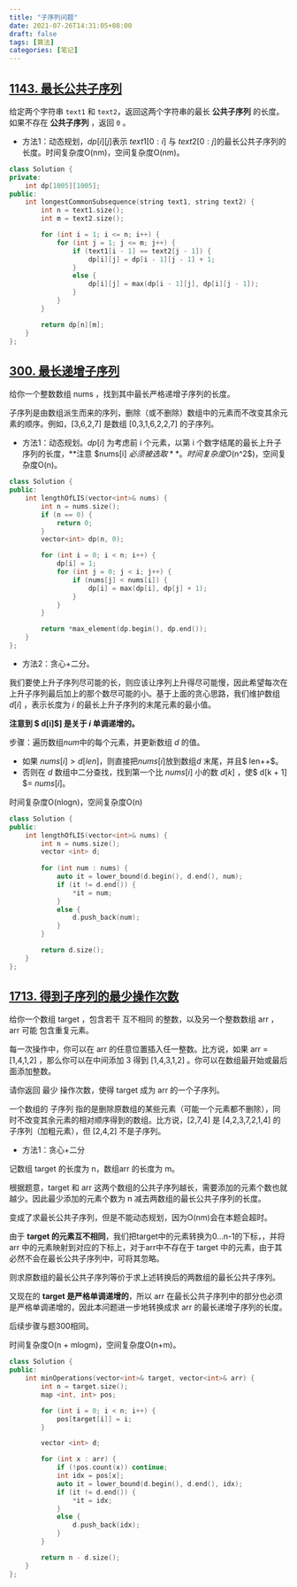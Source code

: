 ```yaml
---
title: "子序列问题"
date: 2021-07-26T14:31:05+08:00
draft: false
tags: [算法]
categories: [笔记]
---
```




## [1143. 最长公共子序列](https://leetcode-cn.com/problems/longest-common-subsequence/)

给定两个字符串 `text1` 和 `text2`，返回这两个字符串的最长 **公共子序列** 的长度。如果不存在 **公共子序列** ，返回 `0` 。

- 方法1：动态规划，$dp[i][j]$​​ 表示 $text1[0:i]$ 与 $text2[0:j]$​​ 的最长公共子序列的长度。时间复杂度O(nm)，空间复杂度O(nm)。

```c++
class Solution {
private:
    int dp[1005][1005];
public:
    int longestCommonSubsequence(string text1, string text2) {
        int n = text1.size();
        int m = text2.size();

        for (int i = 1; i <= n; i++) {
            for (int j = 1; j <= m; j++) {
                if (text1[i - 1] == text2[j - 1]) {
                    dp[i][j] = dp[i - 1][j - 1] + 1;
                }
                else {
                    dp[i][j] = max(dp[i - 1][j], dp[i][j - 1]);
                }
            }
        }

        return dp[n][m];
    }
};
```





## [300. 最长递增子序列](https://leetcode-cn.com/problems/longest-increasing-subsequence/)

给你一个整数数组 nums ，找到其中最长严格递增子序列的长度。

子序列是由数组派生而来的序列，删除（或不删除）数组中的元素而不改变其余元素的顺序。例如，[3,6,2,7] 是数组 [0,3,1,6,2,2,7] 的子序列。

 

- 方法1：动态规划。$dp[i]$​ 为考虑前 i 个元素，以第 i 个数字结尾的最长上升子序列的长度，**注意 $nums[i] $​必须被选取**。时间复杂度O($n^2$​)，空间复杂度O(n)。

```c++
class Solution {
public:
    int lengthOfLIS(vector<int>& nums) {
        int n = nums.size();
        if (n == 0) {
            return 0;
        }
        vector<int> dp(n, 0);

        for (int i = 0; i < n; i++) {
            dp[i] = 1;
            for (int j = 0; j < i; j++) {
                if (nums[j] < nums[i]) {
                    dp[i] = max(dp[i], dp[j] + 1);
                }
            }
        }

        return *max_element(dp.begin(), dp.end());
    }
};
```



- 方法2：贪心+二分。

我们要使上升子序列尽可能的长，则应该让序列上升得尽可能慢，因此希望每次在上升子序列最后加上的那个数尽可能的小。基于上面的贪心思路，我们维护数组 $d[i]$ ，表示长度为 $i$ 的最长上升子序列的末尾元素的最小值。

**注意到 $ d[i]$​] 是关于 $i$​​​​ 单调递增的。**

步骤：遍历数组$num$​中的每个元素，并更新数组 $d$ 的值。

- 如果 $nums[i] > d[len]$​，则直接把$nums[i]$​ 放到数组$d$​ 末尾，并且$ len++$​。
- 否则在 $d$ 数组中二分查找，找到第一个比 $nums[i]$ 小的数 $d[k]$ ，使$ d[k + 1] $= $nums[i]$。

时间复杂度O(nlogn)，空间复杂度O(n)

```c++
class Solution {
public:
    int lengthOfLIS(vector<int>& nums) {
        int n = nums.size();
        vector <int> d;
  
        for (int num : nums) {
            auto it = lower_bound(d.begin(), d.end(), num);
            if (it != d.end()) {
                *it = num;
            }
            else {
                d.push_back(num);
            }
        }

        return d.size();
    }
};
```





## [1713. 得到子序列的最少操作次数](https://leetcode-cn.com/problems/minimum-operations-to-make-a-subsequence/)

给你一个数组 target ，包含若干 互不相同 的整数，以及另一个整数数组 arr ，arr 可能 包含重复元素。

每一次操作中，你可以在 arr 的任意位置插入任一整数。比方说，如果 arr = [1,4,1,2] ，那么你可以在中间添加 3 得到 [1,4,3,1,2] 。你可以在数组最开始或最后面添加整数。

请你返回 最少 操作次数，使得 target 成为 arr 的一个子序列。

一个数组的 子序列 指的是删除原数组的某些元素（可能一个元素都不删除），同时不改变其余元素的相对顺序得到的数组。比方说，[2,7,4] 是 [4,2,3,7,2,1,4] 的子序列（加粗元素），但 [2,4,2] 不是子序列。



- 方法1：贪心+二分

记数组 target 的长度为 n，数组arr 的长度为 m。

根据题意，target 和 arr 这两个数组的公共子序列越长，需要添加的元素个数也就越少。因此最少添加的元素个数为 n 减去两数组的最长公共子序列的长度。

变成了求最长公共子序列，但是不能动态规划，因为O(nm)会在本题会超时。

由于 **target 的元素互不相同**，我们把target中的元素转换为0...n-1的下标，，并将 arr 中的元素映射到对应的下标上，对于arr中不存在于 target 中的元素，由于其必然不会在最长公共子序列中，可将其忽略。

则求原数组的最长公共子序列等价于求上述转换后的两数组的最长公共子序列。

又现在的 **target 是严格单调递增的**，所以 arr 在最长公共子序列中的部分也必须是严格单调递增的，因此本问题进一步地转换成求 arr 的最长递增子序列的长度。

后续步骤与题300相同。

时间复杂度O(n + mlogm)，空间复杂度O(n+m)。

```c++
class Solution {
public:
    int minOperations(vector<int>& target, vector<int>& arr) {
        int n = target.size();
        map <int, int> pos;

        for (int i = 0; i < n; i++) {
            pos[target[i]] = i;
        }

        vector <int> d;

        for (int x : arr) {
            if (!pos.count(x)) continue;
            int idx = pos[x];
            auto it = lower_bound(d.begin(), d.end(), idx);
            if (it != d.end()) {
                *it = idx;
            }
            else {
                d.push_back(idx);
            }
        }

        return n - d.size();
    }
};
```

